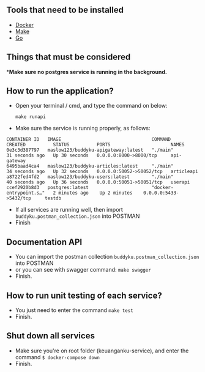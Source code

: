 ## Tools that need to be installed
- [Docker](https://www.docker.com/)
- [Make](https://community.chocolatey.org/packages/make)
- [Go](https://go.dev/)

## Things that must be considered
***Make sure no postgres service is running in the background.**

## How to run the application?

- Open your terminal / cmd, and type the command on below:
    ```
    make runapi
    ```
- Make sure the service is running properly, as follows:
```$ docker ps
CONTAINER ID   IMAGE                                 COMMAND                  CREATED          STATUS          PORTS                      NAMES
0e3c3d387797   maslow123/buddyku-apigateway:latest   "./main"                 31 seconds ago   Up 30 seconds   0.0.0.0:8000->8000/tcp     api-gateway
6495baad4ca4   maslow123/buddyku-articles:latest     "./main"                 34 seconds ago   Up 32 seconds   0.0.0.0:50052->50052/tcp   articleapi
a8722fed4fd2   maslow123/buddyku-users:latest        "./main"                 40 seconds ago   Up 36 seconds   0.0.0.0:50051->50051/tcp   userapi
ccef2920b8d3   postgres:latest                       "docker-entrypoint.s…"   2 minutes ago    Up 2 minutes    0.0.0.0:5433->5432/tcp     testdb
```
- If all services are running well, then import `buddyku.postman_collection.json` into POSTMAN
- Finish

## Documentation API
- You can import the postman collection `buddyku.postman_collection.json` into POSTMAN
- or you can see with swagger command:
    ```make swagger```
- Finish.
## How to run unit testing of each service?
- You just need to enter the command
    ```make test```
- Finish.
## Shut down all services
- Make sure you're on root folder (keuanganku-service), and enter the command
```$ docker-compose down```
- Finish.
